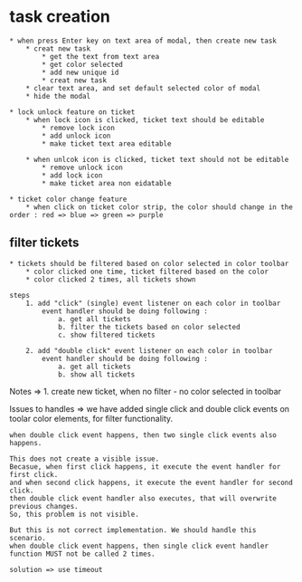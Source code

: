 
# task creation
    * when press Enter key on text area of modal, then create new task
        * creat new task
            * get the text from text area
            * get color selected 
            * add new unique id 
            * creat new task
        * clear text area, and set default selected color of modal
        * hide the modal

    * lock unlock feature on ticket
        * when lock icon is clicked, ticket text should be editable
            * remove lock icon
            * add unlock icon
            * make ticket text area editable

        * when unlcok icon is clicked, ticket text should not be editable
            * remove unlock icon
            * add lock icon
            * make ticket area non eidatable

    * ticket color change feature
        * when click on ticket color strip, the color should change in the order : red => blue => green => purple

        
## filter tickets
    * tickets should be filtered based on color selected in color toolbar
        * color clicked one time, ticket filtered based on the color
        * color clicked 2 times, all tickets shown

    steps 
        1. add "click" (single) event listener on each color in toolbar  
            event handler should be doing following :
                a. get all tickets 
                b. filter the tickets based on color selected
                c. show filtered tickets 

        2. add "double click" event listener on each color in toolbar
            event handler should be doing following :
                a. get all tickets 
                b. show all tickets 


Notes =>
    1. create new ticket, when no filter - no color selected in toolbar

Issues to handles =>
    we have added  single click and double click events on toolar color elements, for filter functionality.

    when double click event happens, then two single click events also happens.

    This does not create a visible issue.
    Becasue, when first click happens, it execute the event handler for first click.
    and when second click happens, it execute the event handler for second click.
    then double click event handler also executes, that will overwrite previous changes.
    So, this problem is not visible.

    But this is not correct implementation. We should handle this scenario.
    when double click event happens, then single click event handler function MUST not be called 2 times.

    solution => use timeout 


